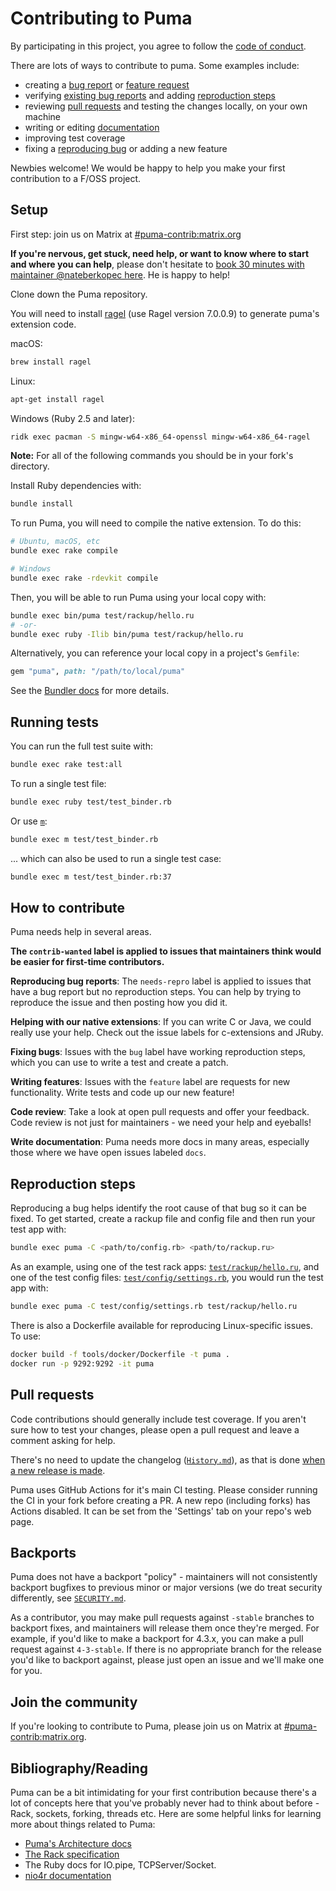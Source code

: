 # Contributing to Puma

By participating in this project, you agree to follow the [code of conduct].

[code of conduct]: https://github.com/puma/puma/blob/master/CODE_OF_CONDUCT.md

There are lots of ways to contribute to puma. Some examples include:

* creating a [bug report] or [feature request]
* verifying [existing bug reports] and adding [reproduction steps]
* reviewing [pull requests] and testing the changes locally, on your own machine
* writing or editing [documentation]
* improving test coverage
* fixing a [reproducing bug] or adding a new feature

[bug report]: https://github.com/puma/puma/issues/new?template=bug_report.md
[feature request]: https://github.com/puma/puma/issues/new?template=feature_request.md
[existing bug reports]: https://github.com/puma/puma/issues?q=is%3Aopen+is%3Aissue+label%3Aneeds-repro
[pull requests]: https://github.com/puma/puma/pulls
[documentation]: https://github.com/puma/puma/tree/master/docs
[reproduction steps]: https://github.com/puma/puma/blob/CONTRIBUTING.md#reproduction-steps
[reproducing bug]: https://github.com/puma/puma/issues?utf8=%E2%9C%93&q=is%3Aopen+is%3Aissue+label%3Abug

Newbies welcome! We would be happy to help you make your first contribution to a F/OSS project.

## Setup

First step: join us on Matrix at [#puma-contrib:matrix.org](https://matrix.to/#/!blREBEDhVeXTYdjTVT:matrix.org?via=matrix.org)

**If you're nervous, get stuck, need help, or want to know where to start and where you can help**, please don't hesitate to [book 30 minutes with maintainer @nateberkopec here](https://calendly.com/nate-berkopec/puma). He is happy to help!

Clone down the Puma repository.

You will need to install [ragel] (use Ragel version 7.0.0.9) to generate puma's extension code.

macOS:

```sh
brew install ragel
```

Linux:
```sh
apt-get install ragel
```

Windows (Ruby 2.5 and later):
```sh
ridk exec pacman -S mingw-w64-x86_64-openssl mingw-w64-x86_64-ragel
```

**Note:** For all of the following commands you should be in your fork's directory.

Install Ruby dependencies with:

```sh
bundle install
```

[ragel]: https://www.colm.net/open-source/ragel/

To run Puma, you will need to compile the native extension. To do this:

```sh
# Ubuntu, macOS, etc
bundle exec rake compile

# Windows
bundle exec rake -rdevkit compile
```

Then, you will be able to run Puma using your local copy with:

```sh
bundle exec bin/puma test/rackup/hello.ru
# -or-
bundle exec ruby -Ilib bin/puma test/rackup/hello.ru
```

Alternatively, you can reference your local copy in a project's `Gemfile`:

```ruby
gem "puma", path: "/path/to/local/puma"
```

See the [Bundler docs](https://bundler.io/man/gemfile.5.html#PATH) for more details.

## Running tests

You can run the full test suite with:

```sh
bundle exec rake test:all
```

To run a single test file:

```sh
bundle exec ruby test/test_binder.rb
```

Or use [`m`](https://github.com/qrush/m):

```sh
bundle exec m test/test_binder.rb
```

... which can also be used to run a single test case:

```sh
bundle exec m test/test_binder.rb:37
```

## How to contribute

Puma needs help in several areas.

**The `contrib-wanted` label is applied to issues that maintainers think would be easier for first-time contributors.**

**Reproducing bug reports**: The `needs-repro` label is applied to issues that have a bug report but no reproduction steps. You can help by trying to reproduce the issue and then posting how you did it.

**Helping with our native extensions**: If you can write C or Java, we could really use your help. Check out the issue labels for c-extensions and JRuby.

**Fixing bugs**: Issues with the `bug` label have working reproduction steps, which you can use to write a test and create a patch.

**Writing features**: Issues with the `feature` label are requests for new functionality. Write tests and code up our new feature!

**Code review**: Take a look at open pull requests and offer your feedback. Code review is not just for maintainers - we need your help and eyeballs!

**Write documentation**: Puma needs more docs in many areas, especially those where we have open issues labeled `docs`.

## Reproduction steps

Reproducing a bug helps identify the root cause of that bug so it can be fixed.
To get started, create a rackup file and config file and then run your test app
with:

```sh
bundle exec puma -C <path/to/config.rb> <path/to/rackup.ru>
```

As an example, using one of the test rack apps:
[`test/rackup/hello.ru`][rackup], and one of the test config files:
[`test/config/settings.rb`][config], you would run the test app with:

```sh
bundle exec puma -C test/config/settings.rb test/rackup/hello.ru
```

There is also a Dockerfile available for reproducing Linux-specific issues. To use:

```sh
docker build -f tools/docker/Dockerfile -t puma .
docker run -p 9292:9292 -it puma
```

[rackup]: https://github.com/puma/puma/blob/master/test/rackup/hello.ru
[config]: https://github.com/puma/puma/blob/master/test/config/settings.rb

## Pull requests

Code contributions should generally include test coverage. If you aren't sure how to
test your changes, please open a pull request and leave a comment asking for
help.

There's no need to update the changelog ([`History.md`](History.md)), as that is done [when a new release is made](Release.md).

Puma uses GitHub Actions for it's main CI testing.  Please consider running the CI in your fork before creating a PR.  A new repo (including forks) has Actions disabled.  It can be set from the 'Settings' tab on your repo's web page.

## Backports

Puma does not have a backport "policy" - maintainers will not consistently backport bugfixes to previous minor or major versions (we do treat security differently, see [`SECURITY.md`](SECURITY.md).

As a contributor, you may make pull requests against `-stable` branches to backport fixes, and maintainers will release them once they're merged. For example, if you'd like to make a backport for 4.3.x, you can make a pull request against `4-3-stable`. If there is no appropriate branch for the release you'd like to backport against, please just open an issue and we'll make one for you.

## Join the community

If you're looking to contribute to Puma, please join us on Matrix at [#puma-contrib:matrix.org](https://matrix.to/#/!blREBEDhVeXTYdjTVT:matrix.org?via=matrix.org).

## Bibliography/Reading

Puma can be a bit intimidating for your first contribution because there's a lot of concepts here that you've probably never had to think about before - Rack, sockets, forking, threads etc. Here are some helpful links for learning more about things related to Puma:

* [Puma's Architecture docs](https://github.com/puma/puma/blob/master/docs/architecture.md)
* [The Rack specification](https://github.com/rack/rack/blob/master/SPEC.rdoc)
* The Ruby docs for IO.pipe, TCPServer/Socket.
* [nio4r documentation](https://github.com/socketry/nio4r/wiki/Getting-Started)
